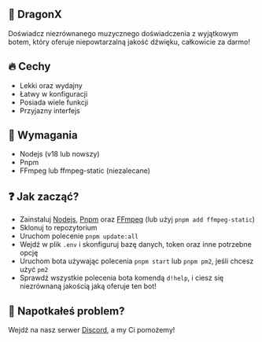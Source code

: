 ## 🤖 DragonX
Doświadcz niezrównanego muzycznego doświadczenia z wyjątkowym botem, który oferuje niepowtarzalną jakość dźwięku, całkowicie za darmo!

## 🔥 Cechy
- Lekki oraz wydajny
- Łatwy w konfiguracji
- Posiada wiele funkcji
- Przyjazny interfejs

## 🔧 Wymagania
- Nodejs (v18 lub nowszy)
- Pnpm
- FFmpeg lub ffmpeg-static (niezalecane)

## ❓ Jak zacząć?
- Zainstaluj [Nodejs](https://nodejs.org/), [Pnpm](https://pnpm.io/) oraz [FFmpeg](https://ffmpeg.org/) (lub użyj `pnpm add ffmpeg-static`)
- Sklonuj to repozytorium
- Uruchom polecenie `pnpm update:all`
- Wejdź w plik `.env` i skonfiguruj bazę danych, token oraz inne potrzebne opcję
- Uruchom bota używając polecenia `pnpm start` lub `pnpm pm2`, jeśli chcesz użyć `pm2`
- Sprawdź wszystkie polecenia bota komendą `d!help`, i ciesz się niezrównaną jakością jaką oferuje ten bot!

## 🛟 Napotkałeś problem?
Wejdź na nasz serwer [Discord](https://discord.gg/eCCCaWpu7h), a my Ci pomożemy!
